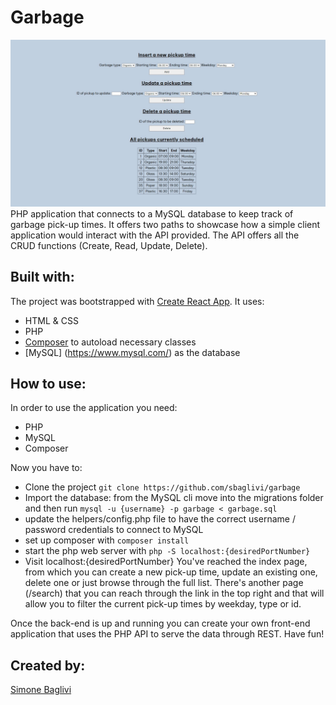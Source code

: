 # Garbage
![Website image](./public/assets/images/website-ss.jpg)
PHP application that connects to a MySQL database to keep track of garbage pick-up times.
It offers two paths to showcase how a simple client application would interact with the API provided. The API offers all the CRUD functions (Create, Read, Update, Delete).

## Built with:
The project was bootstrapped with [Create React App](https://github.com/facebook/create-react-app).
It uses:
- HTML & CSS
- PHP
- [Composer](https://getcomposer.org/) to autoload necessary classes
- [MySQL] (https://www.mysql.com/) as the database

## How to use:
In order to use the application you need:
- PHP
- MySQL
- Composer

Now you have to:
- Clone the project `git clone https://github.com/sbaglivi/garbage`
- Import the database: from the MySQL cli move into the migrations folder and then run `mysql -u {username} -p garbage < garbage.sql`
- update the helpers/config.php file to have the correct username / password credentials to connect to MySQL
- set up composer with `composer install`
- start the php web server with `php -S localhost:{desiredPortNumber}`
- Visit localhost:{desiredPortNumber}
You've reached the index page, from which you can create a new pick-up time, update an existing one, delete one or just browse through the full list. 
There's another page (/search) that you can reach through the link in the top right and that will allow you to filter the current pick-up times by weekday, type or id.

Once the back-end is up and running you can create your own front-end application that uses the PHP API to serve the data through REST.
Have fun!

## Created by:
[Simone Baglivi](https:/github.com/sbaglivi)